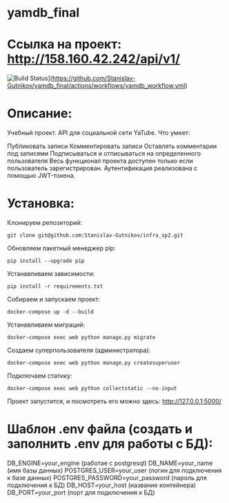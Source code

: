 # yamdb_final
# Ссылка на проект: http://158.160.42.242/api/v1/
![Build Status](https://github.com/Stanislav-Gutnikov/yamdb_final/workflows/tests/badge.svg)](https://github.com/Stanislav-Gutnikov/yamdb_final/actions/workflows/yamdb_workflow.yml)

# Описание:

Учебный проект. API для социальной сети YaTube. Что умеет:

Публиковать записи
Комментировать записи
Оставлять комментарии под записями
Подписываться и отписываться на определенного пользователя
Весь функционал проекта доступен только если пользователь зарегистрирован. Аутентификация реализована с помощью JWT-токена.

# Установка:

Клонируем репозиторий:

```
git clone git@github.com:Stanislav-Gutnikov/infra_sp2.git
```

Обновляем пакетный менеджер pip:

```
pip install --upgrade pip
```

Устанавливаем зависимости:

```
pip install -r requirements.txt
```

Собираем и запускаем проект:

```
docker-compose up -d --build
```

Устанавливаем миграций:

```
docker-compose exec web python manage.py migrate
```

Создаем суперпользователя (администратора):

```
docker-compose exec web python manage.py createsuperuser
```

Подключаем статику:

```
docker-compose exec web python collectstatic --no-input
```

Проект запустится, и посмотреть его можно здесь:
http://127.0.0.1:5000/

# Шаблон .env файла (создать и заполнить .env для работы с БД):
DB_ENGINE=your_engine (работае с postgresql)
DB_NAME=your_name (имя базы данных)
POSTGRES_USER=your_user (логин для подключения к базе данных)
POSTGRES_PASSWORD=your_password (пароль для подключения к БД)
DB_HOST=your_host (название контейнера)
DB_PORT=your_port (порт для подключения к БД)
